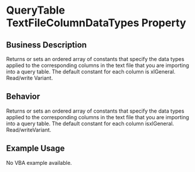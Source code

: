 # QueryTable TextFileColumnDataTypes Property

## Business Description
Returns or sets an ordered array of constants that specify the data types applied to the corresponding columns in the text file that you are importing into a query table. The default constant for each column is xlGeneral. Read/write Variant.

## Behavior
Returns or sets an ordered array of constants that specify the data types applied to the corresponding columns in the text file that you are importing into a query table. The default constant for each column isxlGeneral. Read/writeVariant.

## Example Usage
No VBA example available.